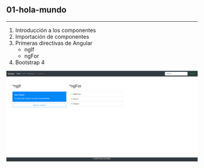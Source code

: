 ## **01-hola-mundo**
---
1. Introducción a los componentes
2. Importación de componentes
3. Primeras directivas de Angular
    * ngIf
    * ngFor
4. Bootstrap 4

![Aplicación #1](./01-hola-mundo.png)

